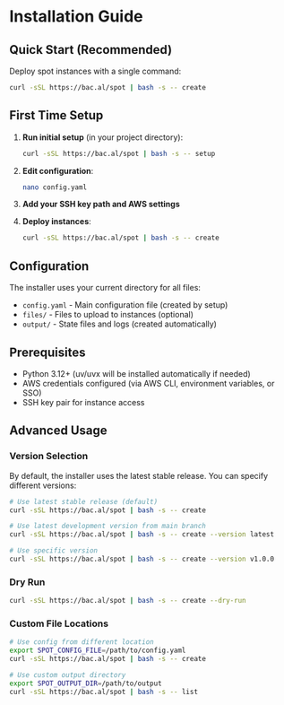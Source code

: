 # Installation Guide

## Quick Start (Recommended)

Deploy spot instances with a single command:

```bash
curl -sSL https://bac.al/spot | bash -s -- create
```

## First Time Setup

1. **Run initial setup** (in your project directory):
   ```bash
   curl -sSL https://bac.al/spot | bash -s -- setup
   ```

2. **Edit configuration**:
   ```bash
   nano config.yaml
   ```

3. **Add your SSH key path and AWS settings**

4. **Deploy instances**:
   ```bash
   curl -sSL https://bac.al/spot | bash -s -- create
   ```

## Configuration

The installer uses your current directory for all files:
- `config.yaml` - Main configuration file (created by setup)
- `files/` - Files to upload to instances (optional)
- `output/` - State files and logs (created automatically)

## Prerequisites

- Python 3.12+ (uv/uvx will be installed automatically if needed)
- AWS credentials configured (via AWS CLI, environment variables, or SSO)
- SSH key pair for instance access

## Advanced Usage

### Version Selection
By default, the installer uses the latest stable release. You can specify different versions:

```bash
# Use latest stable release (default)
curl -sSL https://bac.al/spot | bash -s -- create

# Use latest development version from main branch
curl -sSL https://bac.al/spot | bash -s -- create --version latest

# Use specific version
curl -sSL https://bac.al/spot | bash -s -- create --version v1.0.0
```

### Dry Run
```bash
curl -sSL https://bac.al/spot | bash -s -- create --dry-run
```

### Custom File Locations
```bash
# Use config from different location
export SPOT_CONFIG_FILE=/path/to/config.yaml
curl -sSL https://bac.al/spot | bash -s -- create

# Use custom output directory
export SPOT_OUTPUT_DIR=/path/to/output
curl -sSL https://bac.al/spot | bash -s -- list
```
